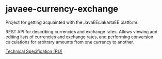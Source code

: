# javaee-currency-exchange

Project for getting acquainted with the JavaEE/JakartaEE platform.

REST API for describing currencies and exchange rates. Allows viewing and editing lists of currencies and exchange rates, and performing conversion calculations for arbitrary amounts from one currency to another.

[Technical Specification [RU]](https://zhukovsd.github.io/java-backend-learning-course/Projects/CurrencyExchange/)
